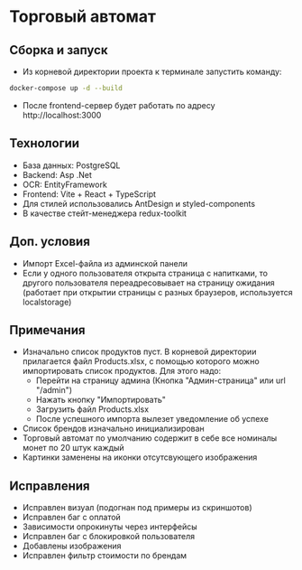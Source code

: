 # Торговый автомат

## Сборка и запуск
- Из корневой директории проекта к терминале запустить команду:
```bash
docker-compose up -d --build
```
- После frontend-сервер будет работать по адресу http://localhost:3000

## Технологии
- База данных: PostgreSQL
- Backend: Asp .Net
- OCR: EntityFramework
- Frontend: Vite + React + TypeScript
- Для стилей использовались AntDesign и styled-components
- В качестве стейт-менеджера redux-toolkit

## Доп. условия
- Импорт Excel-файла из админской панели
- Если у одного пользователя открыта страница с напитками, то другого пользователя переадресовывает на страницу ожидания (работает при открытии страницы с разных браузеров, используется localstorage)

## Примечания
- Изначально список продуктов пуст. В корневой директории прилагается файл Products.xlsx, с помощью которого можно импортировать список продуктов. Для этого надо:
    - Перейти на страницу админа (Кнопка "Админ-страница" или url "/admin")
    - Нажать кнопку "Импортировать"
    - Загрузить файл Products.xlsx
    - После успешного импорта вылезет уведомление об успехе
- Список брендов изначально инициализирован
- Торговый автомат по умолчанию содержит в себе все номиналы монет по 20 штук каждый
- Картинки заменены на иконки отсутсвующего изображения

## Исправления
- Исправлен визуал (подогнан под примеры из скриншотов)
- Исправлен баг с оплатой
- Зависимости опрокинуты через интерфейсы
- Исправлен баг с блокировкой пользователя
- Добавлены изображения
- Исправлен фильтр стоимости по брендам

